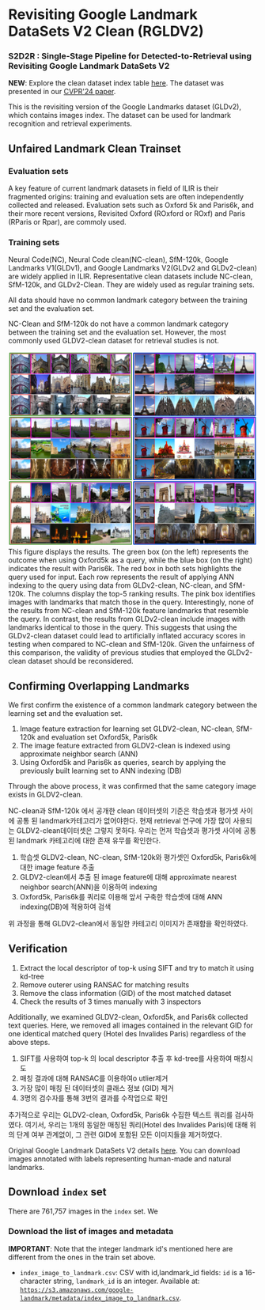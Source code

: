 # Revisiting Google Landmark DataSets V2 Clean (RGLDV2)
### S2D2R : Single-Stage Pipeline for Detected-to-Retrieval using Revisiting Google Landmark DataSets V2


**NEW**: Explore the clean dataset index table
[here](https://drive.google.com/file/d/1AV65-pbcG4EceBVw3dqcjQc5KSZK6kLI/view?usp=share_link). 
The dataset was presented in our [CVPR'24 paper](아카이브주소).

This is the revisiting version of the Google Landmarks dataset (GLDv2), which contains images index.
The dataset can be used for landmark recognition and retrieval experiments. 

## Unfaired Landmark Clean Trainset

### Evaluation sets

A key feature of current landmark datasets in field of ILIR is their fragmented origins: training and evaluation sets are often independently collected and released.
Evaluation sets such as Oxford 5k and Paris6k, and their more recent versions, Revisited Oxford (ROxford or ROxf) and Paris (RParis or Rpar), are commoly used.

### Training sets

Neural Code(NC), Neural Code clean(NC-clean), SfM-120k, Google Landmarks V1(GLDv1), and Google Landmarks V2(GLDv2 and GLDv2-clean) are widely applied in ILIR.
Representative clean datasets include NC-clean, SfM-120k, and GLDv2-Clean. They are widely used as regular training sets.

All data should have no common landmark category between the training set and the evaluation set. 

NC-Clean and SfM-120k do not have a common landmark category between the training set and the evaluation set. 
However, the most commonly used GLDV2-clean dataset for retrieval studies is not.

![A2](/images/A2.png)
This figure displays the results. The green box (on the left) represents the outcome when using Oxford5k as a query, while the blue box (on the right) indicates the result with Paris6k. 
The red box in both sets highlights the query used for input. Each row represents the result of applying ANN indexing to the query using data from GLDv2-clean, NC-clean, and SfM-120k. 
The columns display the top-5 ranking results. The pink box identifies images with landmarks that match those in the query. 
Interestingly, none of the results from NC-clean and SfM-120k feature landmarks that resemble the query. 
In contrast, the results from GLDv2-clean include images with landmarks identical to those in the query. This suggests that using the GLDv2-clean dataset could lead to artificially inflated accuracy scores in testing when compared to NC-clean and SfM-120k. 
Given the unfairness of this comparison, the validity of previous studies that employed the GLDv2-clean dataset should be reconsidered.

## Confirming Overlapping Landmarks

We first confirm the existence of a common landmark category between the learning set and the evaluation set.
1. Image feature extraction for learning set GLDV2-clean, NC-clean, SfM-120k and evaluation set Oxford5k, Paris6k
2. The image feature extracted from GLDV2-clean is indexed using approximate neighbor search (ANN)
3. Using Oxford5k and Paris6k as queries, search by applying the previously built learning set to ANN indexing (DB)

Through the above process, it was confirmed that the same category image exists in GLDV2-clean.

NC-clean과 SfM-120k 에서 공개한 clean 데이터셋의 기준은 학습셋과 평가셋 사이에 공통 된 landmark카테고리가 없어야한다. 
현재 retrieval 연구에 가장 많이 사용되는 GLDV2-clean데이터셋은 그렇지 못하다.
우리는 먼저 학습셋과 평가셋 사이에 공통 된 landmark 카테고리에 대한 존재 유무를 확인한다.
1. 학습셋 GLDV2-clean, NC-clean, SfM-120k와 평가셋인 Oxford5k, Paris6k에 대한 image feature 추출
2. GLDV2-clean에서 추출 된 image feature에 대해 approximate nearest neighbor search(ANN)을 이용하여 indexing
3. Oxford5k, Paris6k를 쿼리로 이용해 앞서 구축한 학습셋에 대해 ANN indexing(DB)에 적용하여 검색

위 과정을 통해 GLDV2-clean에서 동일한 카테고리 이미지가 존재함을 확인하였다.

## Verification

1. Extract the local descriptor of top-k using SIFT and try to match it using kd-tree
2. Remove outerer using RANSAC for matching results
3. Remove the class information (GID) of the most matched dataset
4. Check the results of 3 times manually with 3 inspectors

Additionally, we examined GLDV2-clean, Oxford5k, and Paris6k collected text queries.
Here, we removed all images contained in the relevant GID for one identical matched query (Hotel des Invalides Paris) regardless of the above steps.

1. SIFT를 사용하여 top-k 의 local descriptor 추출 후 kd-tree를 사용하여 매칭시도
2. 매칭 결과에 대해 RANSAC를 이용하여o utlier제거
3. 가장 많이 매칭 된 데이터셋의 클래스 정보 (GID) 제거
4. 3명의 검수자를 통해 3번의 결과를 수작업으로 확인

추가적으로 우리는 GLDV2-clean, Oxford5k, Paris6k 수집한 텍스트 쿼리를 검사하였다.
여기서, 우리는 1개의 동일한 매칭된 쿼리(Hotel des Invalides Paris)에 대해 위의 단계 여부 관계없이, 그 관련 GID에 포함된 모든 이미지들을 제거하였다.


Original Google Landmark DataSets V2 details [here](https://github.com/cvdfoundation/google-landmark.git).
You can download images annotated with labels representing human-made and natural landmarks. 

## Download `index` set

There are 761,757 images in the `index` set.
We 
### Download the list of images and metadata

**IMPORTANT**: Note that the integer landmark id's mentioned here are different
from the ones in the train set above.

-   `index_image_to_landmark.csv`: CSV with id,landmark_id fields: `id` is a
    16-character string, `landmark_id` is an integer. Available at:
    [`https://s3.amazonaws.com/google-landmark/metadata/index_image_to_landmark.csv`](https://s3.amazonaws.com/google-landmark/metadata/index_image_to_landmark.csv).
